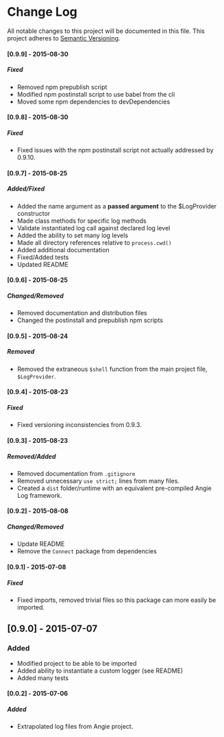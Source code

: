 # Change Log
All notable changes to this project will be documented in this file.
This project adheres to [Semantic Versioning](http://semver.org/).

#### [0.9.9] - 2015-08-30
##### Fixed
- Removed npm prepublish script
- Modified npm postinstall script to use babel from the cli
- Moved some npm dependencies to devDependencies

#### [0.9.8] - 2015-08-30
##### Fixed
- Fixed issues with the npm postinstall script not actually addressed by 0.9.10.

#### [0.9.7] - 2015-08-25
##### Added/Fixed
- Added the name argument as a **passed argument** to the $LogProvider constructor
- Made class methods for specific log methods
- Validate instantiated log call against declared log level
- Added the ability to set many log levels
- Made all directory references relative to `process.cwd()`
- Added additional documentation
- Fixed/Added tests
- Updated README

#### [0.9.6] - 2015-08-25
##### Changed/Removed
- Removed documentation and distribution files
- Changed the postinstall and prepublish npm scripts

#### [0.9.5] - 2015-08-24
##### Removed
- Removed the extraneous `$shell` function from the main project file, `$LogProvider`.

#### [0.9.4] - 2015-08-23
##### Fixed
- Fixed versioning inconsistencies from 0.9.3.

#### [0.9.3] - 2015-08-23
##### Removed/Added
- Removed documentation from `.gitignore`
- Removed unnecessary `use strict;` lines from many files.
- Created a `dist` folder/runtime with an equivalent pre-compiled Angie Log framework.

#### [0.9.2] - 2015-08-08
##### Changed/Removed
- Update README
- Remove the `Connect` package from dependencies

#### [0.9.1] - 2015-07-08
##### Fixed
- Fixed imports, removed trivial files so this package can more easily be imported.

## [0.9.0] - 2015-07-07
### Added
- Modified project to be able to be imported
- Added ability to instantiate a custom logger (see README)
- Added many tests

#### [0.0.2] - 2015-07-06
##### Added
- Extrapolated log files from Angie project.